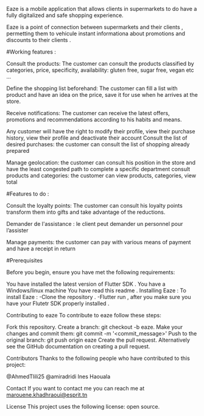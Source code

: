 Eaze is a mobile application that allows clients in supermarkets to do have a fully digitalized and safe shopping experience.

Eaze is a point of connection between supermarkets and their clients , permetting them to vehicule instant informationa about promotions 
and discounts to their clients .

#Working features :

Consult the products: The customer can consult the products classified by categories, price, specificity, availability: gluten free, sugar free, vegan etc ...

Define the shopping list beforehand: The customer can fill a list with product and have an idea on the price, save it for use when he arrives at the store.

Receive notifications: The customer can receive the latest offers, promotions and recommendations according to his habits and means.

Any customer will have the right to modify their profile, view their purchase history, view their profile and deactivate their account
Consult the list of desired purchases: the customer can consult the list of shopping already prepared

Manage geolocation: the customer can consult his position in the store and have the least congested path to complete a specific department consult products and categories: the customer can view products, categories, view total


#Features to do : 

Consult the loyalty points: The customer can consult his loyalty points transform them into gifts and take advantage of the reductions.

Demander de l'assistance  : le client peut demander un personnel pour l’assister

Manage payments: the customer can pay with various means of payment and have a receipt in return 


#Prerequisites

Before you begin, ensure you have met the following requirements:

You have installed the latest version of Flutter SDK .
You have a Windows/linux machine 
You have read this readme .
Installing Eaze : 
To install Eaze :
-Clone the repository . 
-Flutter run , after you make sure you have your Flutetr SDK properly installed .


Contributing to eaze
To contribute to eaze follow these steps:

Fork this repository.
Create a branch: git checkout -b eaze.
Make your changes and commit them: git commit -m '<commit_message>'
Push to the original branch: git push origin eaze
Create the pull request.
Alternatively see the GitHub documentation on creating a pull request.

Contributors
Thanks to the following people who have contributed to this project:

@AhmedTlili25
@amiradridi
Ines Haouala


Contact
If you want to contact me you can reach me at marouene.khadhraoui@esprit.tn

License
This project uses the following license: open source.